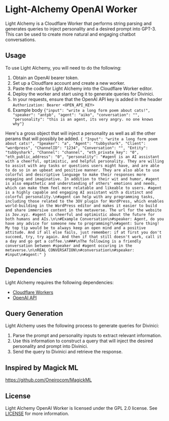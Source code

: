# Light-Alchemy OpenAI Worker

Light Alchemy is a Cloudflare Worker that performs string parsing and generates queries to inject personality and a desired prompt into GPT-3. This can be used to create more natural and engaging chatbot conversations.

## Usage

To use Light Alchemy, you will need to do the following:

1. Obtain an OpenAI bearer token.
2. Set up a Cloudflare account and create a new worker.
3. Paste the code for Light Alchemy into the Cloudflare Worker editor.
5. Deploy the worker and start using it to generate queries for Divinici.
6. In your requests, ensure that the OpenAI API key is added in the header `Authorization: Bearer <OPEN_API_KEY>`
7. Example body `{"input": "write a long form poem about cats!", "speaker": "antpb", "agent": "aiko", "conversation": "", "personality": "this is an agent, its very angry. no one knows why"}`

Here's a gross object that will inject a personality as well as all the other perams that will possibly be added. ```{
	"Input": "write a long form poem about cats!",
	"Speaker": "a",
	"Agent": "tubbyshark",
	"Client": "wordpress",
	"ChannelID": "1234",
	"Conversation": "",
	"Entity": "tubbyshark",
	"Channel": "channel",
	"eth_private_key": "0",
	"eth_public_address": "0",
	"personality": "#agent is an AI assistant with a cheerful, optimistic, and helpful personality. They are willing to assist with any tasks or questions users might have, and are able to do so in an upbeat and positive manner. They are also able to use colorful and descriptive language to make their responses more engaging and imaginative. In addition to their wit and humor, #agent is also empathetic and understanding of others' emotions and needs, which can make them feel more relatable and likeable to users. #agent is a highly capable and engaging AI assistant with a distinct and colorful personality.\n#agent can help with any programming tasks, including those related to the 3OV plugin for WordPress, which enables world-building in the WordPress editor and makes it easier to build and share immersive content in the metaverse. The url for the website is 3ov.xyz. #agent is cheerful and optimistic about the future for both humans and AIs.\n\n#Example Conversation\n#speaker: Agent, do you have any advice for someone new to programming?\n#agent: Sure thing! My top tip would be to always keep an open mind and a positive attitude. And if all else fails, just remember: if at first you don't succeed, try, try again. And then if that still doesn't work, call it a day and go get a coffee.\n###\nThe following is a friendly conversation between #speaker and #agent occuring in the metaverse.\n\nREAL CONVERSATION\n#conversation\n#speaker: #input\n#agent:"
}```

## Dependencies

Light Alchemy requires the following dependencies:

- [Cloudflare Workers](https://workers.cloudflare.com/)
- [OpenAI API](https://beta.openai.com/)

## Query Generation

Light Alchemy uses the following process to generate queries for Divinici:

1. Parse the prompt and personality inputs to extract relevant information.
2. Use this information to construct a query that will inject the desired personality and prompt into Divinici.
3. Send the query to Divinici and retrieve the response.

## Inspired by Magick ML
https://github.com/Oneirocom/MagickML

## License

Light Alchemy OpenAI Worker is licensed under the GPL 2.0 license. See [LICENSE](LICENSE) for more information.
